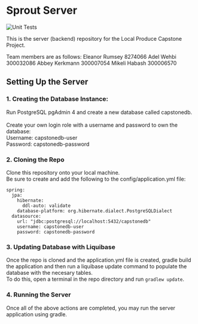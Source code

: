# Sprout Server

![Unit Tests](https://github.com/Adel-Wehbi/capstone-server/actions/workflows/unit-tests.yml/badge.svg)

This is the server (backend) repository for the Local Produce Capstone Project.

Team members are as follows: 
Eleanor Rumsey 8274066
Adel Wehbi 300032086
Abbey Kerkmann 300007054
Mikeli Habash 300006570

## Setting Up the Server

### 1. Creating the Database Instance:
Run PostgreSQL pgAdmin 4 and create a new database called capstonedb.\
\
Create your own login role with a username and password to own the database:\
Username: capstonedb-user\
Password: capstonedb-password

### 2. Cloning the Repo
Clone this repository onto your local machine.\
Be sure to create and add the following to the config/application.yml file:
```
spring:
  jpa:
    hibernate:
      ddl-auto: validate
    database-platform: org.hibernate.dialect.PostgreSQLDialect
  datasource:
    url: "jdbc:postgresql://localhost:5432/capstonedb"
    username: capstonedb-user
    password: capstonedb-password
```

### 3. Updating Database with Liquibase
Once the repo is cloned and the application.yml file is created, gradle build the application and then run a liquibase update command to populate the database with the necesary tables.\
To do this, open a terminal in the repo directory and run `gradlew update`.

### 4. Running the Server
Once all of the above actions are completed, you may run the server application using gradle.
